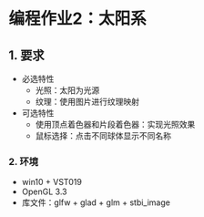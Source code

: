 # 编程作业2：太阳系

## 1. 要求

- 必选特性
  - 光照：太阳为光源
  - 纹理：使用图片进行纹理映射
- 可选特性
  - 使用顶点着色器和片段着色器：实现光照效果
  - 鼠标选择：点击不同球体显示不同名称

### 

### 2. 环境

- win10 + VST019
- OpenGL 3.3
- 库文件：glfw + glad + glm + stbi_image

###

